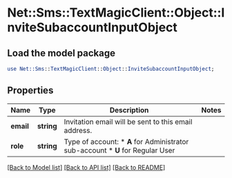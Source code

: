 # Net::Sms::TextMagicClient::Object::InviteSubaccountInputObject

## Load the model package
```perl
use Net::Sms::TextMagicClient::Object::InviteSubaccountInputObject;
```

## Properties
Name | Type | Description | Notes
------------ | ------------- | ------------- | -------------
**email** | **string** | Invitation email will be sent to this email address. | 
**role** | **string** | Type of account: *   **A** for Administrator sub-account *   **U** for Regular User  | 

[[Back to Model list]](../README.md#documentation-for-models) [[Back to API list]](../README.md#documentation-for-api-endpoints) [[Back to README]](../README.md)


